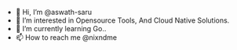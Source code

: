 - 👋 Hi, I’m @aswath-saru
- 👀 I’m interested in Opensource Tools, And Cloud Native Solutions.
- 🌱 I’m currently learning Go..
- 📫 How to reach me @nixndme 

<!---
aswath-saru/aswath-saru is a ✨ special ✨ repository because its `README.md` (this file) appears on your GitHub profile.
You can click the Preview link to take a look at your changes.
--->
